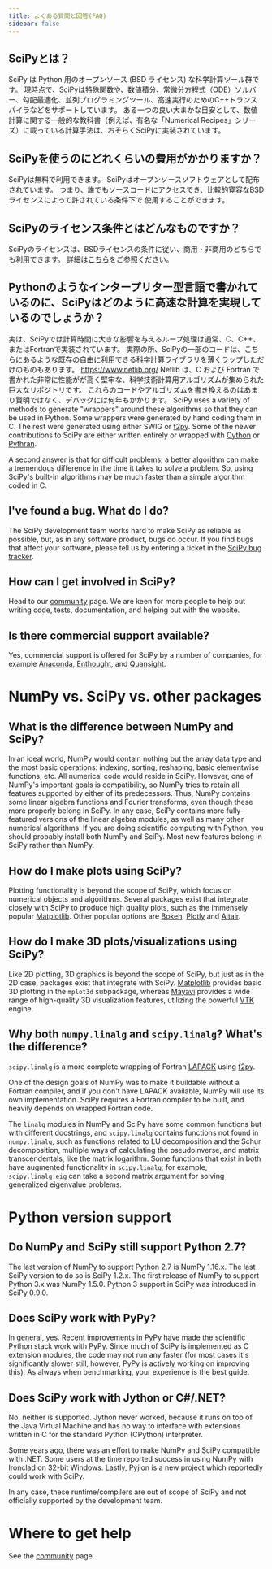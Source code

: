 ```yaml
---
title: よくある質問と回答(FAQ)
sidebar: false
---
```


## SciPyとは？

SciPy は Python 用のオープンソース (BSD ライセンス) な科学計算ツール群です。 現時点で、SciPyは特殊関数や、数値積分、常微分方程式（ODE）ソルバー、勾配最適化、並列プログラミングツール、高速実行のためのC++トランスパイラなどをサポートしています。 ある一つの良い大まかな目安として、数値計算に関する一般的な教科書（例えば、有名な「Numerical Recipes」シリーズ）に載っている計算手法は、おそらくSciPyに実装されています。

## SciPyを使うのにどれくらいの費用がかかりますか？

SciPyは無料で利用できます。 SciPyはオープンソースソフトウェアとして配布されています。
つまり、誰でもソースコードにアクセスでき、比較的寛容なBSD ライセンスによって許されている条件下で
使用することができます。

## SciPyのライセンス条件とはどんなものですか？

SciPyのライセンスは、BSDライセンスの条件に従い、商用・非商用のどちらでも利用できます。
詳細は[こちら](https://github.com/scipy/scipy/blob/main/LICENSE.txt)をご参照ください。

## Pythonのようなインタープリター型言語で書かれているのに、SciPyはどのように高速な計算を実現しているのでしょうか？

実は、SciPyでは計算時間に大きな影響を与えるループ処理は通常、C、C++、またはFortranで実装されています。 実際の所、SciPyの一部のコードは、こちらにあるような既存の自由に利用できる科学計算ライブラリを薄くラップしただけのものもあります。 <https://www.netlib.org/> Netlib は、C および Fortran で書かれた非常に性能がが高く堅牢な、科学技術計算用アルゴリズムが集められた巨大なリポジトリです。 これらのコードやアルゴリズムを書き換えるのはあまり賢明ではなく、デバッグには何年もかかります。 SciPy uses a variety of
methods to generate \"wrappers\" around these algorithms so that they
can be used in Python. Some wrappers were generated by hand coding them
in C. The rest were generated using either SWIG or
[f2py](https://www.f2py.com). Some of the newer contributions to SciPy
are either written entirely or wrapped with
[Cython](https://cython.org/) or [Pythran](https://pythran.readthedocs.io).

A second answer is that for difficult problems, a better algorithm can
make a tremendous difference in the time it takes to solve a problem.
So, using SciPy\'s built-in algorithms may be much faster than a simple
algorithm coded in C.

## I\'ve found a bug. What do I do?

The SciPy development team works hard to make SciPy as reliable as
possible, but, as in any software product, bugs do occur. If you find
bugs that affect your software, please tell us by entering a ticket in
the [SciPy bug tracker](https://github.com/scipy/scipy/issues).

## How can I get involved in SciPy?

Head to our [community](/community) page.
We are keen for more people to help out writing code,
tests, documentation, and helping out with the website.

## Is there commercial support available?

Yes, commercial support is offered for SciPy by a number of companies,
for example [Anaconda](https://www.anaconda.com),
[Enthought](https://www.enthought.com), and
[Quansight](https://www.quansight.com).

# NumPy vs. SciPy vs. other packages

## What is the difference between NumPy and SciPy?

In an ideal world, NumPy would contain nothing but the array data type
and the most basic operations: indexing, sorting, reshaping, basic
elementwise functions, etc. All numerical code would reside in SciPy.
However, one of NumPy\'s important goals is compatibility, so NumPy
tries to retain all features supported by either of its predecessors.
Thus, NumPy contains some linear algebra functions and Fourier
transforms, even though these more properly belong in SciPy. In any
case, SciPy contains more fully-featured versions of the linear algebra
modules, as well as many other numerical algorithms. If you are doing
scientific computing with Python, you should probably install both NumPy
and SciPy. Most new features belong in SciPy rather than NumPy.

## How do I make plots using SciPy?

Plotting functionality is beyond the scope of SciPy, which
focus on numerical objects and algorithms. Several packages exist that
integrate closely with SciPy to produce high quality plots,
such as the immensely popular [Matplotlib](https://matplotlib.org). Other
popular options are [Bokeh](https://bokeh.pydata.org/en/latest),
[Plotly](https://plot.ly) and [Altair](https://altair-viz.github.io).

## How do I make 3D plots/visualizations using SciPy?

Like 2D plotting, 3D graphics is beyond the scope of SciPy,
but just as in the 2D case, packages exist that integrate with SciPy.
[Matplotlib](https://matplotlib.org) provides basic 3D plotting in the
`mplot3d` subpackage, whereas
[Mayavi](https://docs.enthought.com/mayavi/mayavi/) provides a wide
range of high-quality 3D visualization features, utilizing the powerful
[VTK](https://www.vtk.org/) engine.

## Why both `numpy.linalg` and `scipy.linalg`? What\'s the difference?

`scipy.linalg` is a more complete wrapping
of Fortran [LAPACK](https://www.netlib.org/lapack/) using
[f2py](https://www.f2py.com).

One of the design goals of NumPy was to make it buildable without a
Fortran compiler, and if you don\'t have LAPACK available, NumPy will
use its own implementation. SciPy requires a Fortran compiler to be
built, and heavily depends on wrapped Fortran code.

The `linalg` modules in NumPy and SciPy
have some common functions but with different docstrings, and
`scipy.linalg` contains functions not
found in `numpy.linalg`, such as functions
related to LU
decomposition and the
Schur
decomposition,
multiple ways of calculating the pseudoinverse, and matrix
transcendentals, like the matrix
logarithm. Some
functions that exist in both have augmented functionality in
`scipy.linalg`; for example,
`scipy.linalg.eig` can take a second
matrix argument for solving generalized eigenvalue
problems.

# Python version support

## Do NumPy and SciPy still support Python 2.7?

The last version of NumPy to support Python 2.7 is NumPy 1.16.x. The
last SciPy version to do so is SciPy 1.2.x. The first release of NumPy
to support Python 3.x was NumPy 1.5.0. Python 3 support in SciPy was
introduced in SciPy 0.9.0.

## Does SciPy work with PyPy?

In general, yes. Recent improvements in [PyPy](https://pypy.org) have
made the scientific Python stack work with PyPy. Since much of SciPy is
implemented as C
extension modules, the code may not run any faster (for most cases it\'s
significantly slower still, however, PyPy is actively working on
improving this). As always when benchmarking, your experience is the
best guide.

## Does SciPy work with Jython or C\#/.NET?

No, neither is supported. Jython never worked, because it runs on top of
the Java Virtual Machine and has no way to interface with extensions
written in C for the standard Python (CPython) interpreter.

Some years ago, there was an effort to make NumPy and SciPy compatible
with .NET. Some users at the time reported success in using NumPy with
[Ironclad](https://code.google.com/archive/p/ironclad) on 32-bit
Windows. Lastly, [Pyjion](https://www.trypyjion.com) is a new project which
reportedly could work with SciPy.

In any case, these runtime/compilers are out of scope of SciPy and not
officially supported by the development team.

# Where to get help

See the [community](/community) page.
